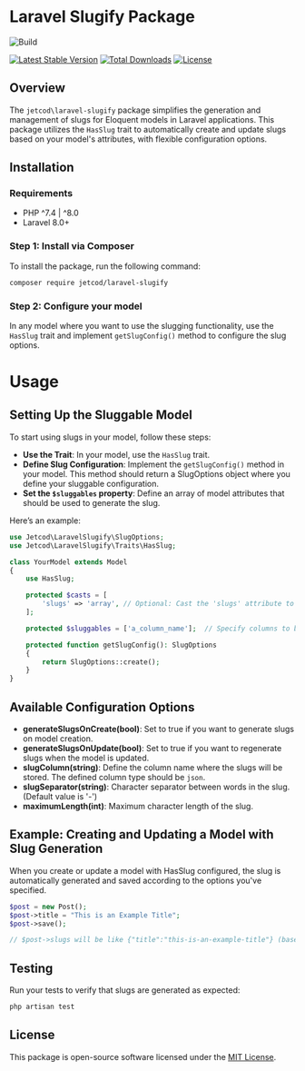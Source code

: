 # Laravel Slugify Package

![Build](https://img.shields.io/github/actions/workflow/status/jetcod/laravel-slugify/tests.yml?style=for-the-badge)


[![Latest Stable Version](https://img.shields.io/packagist/v/jetcod/laravel-slugify?label=Latest%20Stable%20Version)](https://packagist.org/packages/jetcod/laravel-slugify)
[![Total Downloads](https://img.shields.io/packagist/dt/jetcod/laravel-slugify?label=Total%20Downloads)](https://packagist.org/packages/jetcod/laravel-slugify)
[![License](https://img.shields.io/github/license/jetcod/laravel-slugify?label=License)](https://github.com/jetcod/laravel-slugify/blob/main/LICENSE)

## Overview

The `jetcod\laravel-slugify` package simplifies the generation and management of slugs for Eloquent models in Laravel applications. This package utilizes the `HasSlug` trait to automatically create and update slugs based on your model's attributes, with flexible configuration options.

## Installation

### Requirements

- PHP ^7.4 | ^8.0
- Laravel 8.0+

### Step 1: Install via Composer

To install the package, run the following command:

```bash
composer require jetcod/laravel-slugify
```

### Step 2: Configure your model

In any model where you want to use the slugging functionality, use the `HasSlug` trait and implement `getSlugConfig()` method to configure the slug options.


# Usage

## Setting Up the Sluggable Model

To start using slugs in your model, follow these steps:

- **Use the Trait**: In your model, use the `HasSlug` trait.
- **Define Slug Configuration**: Implement the `getSlugConfig()` method in your model. This method should return a SlugOptions object where you define your sluggable configuration.
- **Set the `$sluggables` property**: Define an array of model attributes that should be used to generate the slug.

Here’s an example:

```php
use Jetcod\LaravelSlugify\SlugOptions;
use Jetcod\LaravelSlugify\Traits\HasSlug;

class YourModel extends Model
{
    use HasSlug;

    protected $casts = [
        'slugs' => 'array', // Optional: Cast the 'slugs' attribute to an array
    ];

    protected $sluggables = ['a_column_name'];  // Specify columns to be sluggified

    protected function getSlugConfig(): SlugOptions
    {
        return SlugOptions::create();
    }
}
```

## Available Configuration Options

- **generateSlugsOnCreate(bool)**: Set to true if you want to generate slugs on model creation.
- **generateSlugsOnUpdate(bool)**: Set to true if you want to regenerate slugs when the model is updated.
- **slugColumn(string)**: Define the column name where the slugs will be stored. The defined column type should be `json`.
- **slugSeparator(string)**: Character separator between words in the slug. (Default value is '-')
- **maximumLength(int)**: Maximum character length of the slug.

## **Example**: Creating and Updating a Model with Slug Generation

When you create or update a model with HasSlug configured, the slug is automatically generated and saved according to the options you've specified.

```php
$post = new Post();
$post->title = "This is an Example Title";
$post->save();

// $post->slugs will be like {"title":"this-is-an-example-title"} (based on the configured options)
```

## Testing

Run your tests to verify that slugs are generated as expected:

```bash
php artisan test
```

## License

This package is open-source software licensed under the [MIT License](LICENSE).


